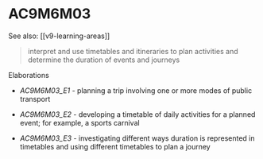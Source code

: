 
# AC9M6M03 

See also: [[v9-learning-areas]]

> interpret and use timetables and itineraries to plan activities and determine the duration of events and journeys

Elaborations


- _AC9M6M03_E1_ - planning a trip involving one or more modes of public transport

- _AC9M6M03_E2_ - developing a timetable of daily activities for a planned event; for example, a sports carnival

- _AC9M6M03_E3_ - investigating different ways duration is represented in timetables and using different timetables to plan a journey
